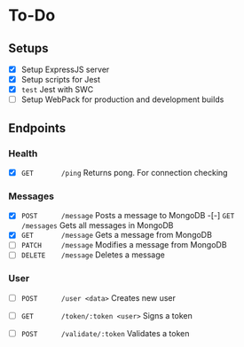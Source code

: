 # To-Do
## Setups
-[x] Setup ExpressJS server
-[x] Setup scripts for Jest
 -[x] `test` Jest with SWC
-[ ] Setup WebPack for production and development builds

## Endpoints

### Health
-[x] `GET       /ping`      Returns pong. For connection checking

### Messages
-[x] `POST      /message`   Posts a message to MongoDB
-[-] `GET       /messages`  Gets all messages in MongoDB
-[x] `GET       /message`   Gets a message from MongoDB
-[ ] `PATCH     /message`   Modifies a message from MongoDB
-[ ] `DELETE    /message`   Deletes a message

### User
-[ ] `POST      /user <data>`           Creates new user
-[ ] `GET       /token/:token <user>`   Signs a token
-[ ] `POST      /validate/:token`       Validates a token

